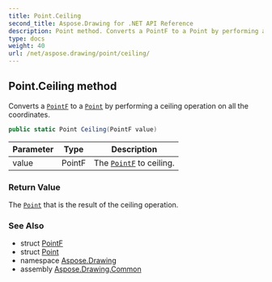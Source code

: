 ```yaml
---
title: Point.Ceiling
second_title: Aspose.Drawing for .NET API Reference
description: Point method. Converts a PointF to a Point by performing a ceiling operation on all the coordinates
type: docs
weight: 40
url: /net/aspose.drawing/point/ceiling/
---
```

## Point.Ceiling method

Converts a [`PointF`](../../pointf/) to a [`Point`](../) by performing a ceiling operation on all the coordinates.

```csharp
public static Point Ceiling(PointF value)
```

| Parameter | Type | Description |
| --- | --- | --- |
| value | PointF | The [`PointF`](../../pointf/) to ceiling. |

### Return Value

The [`Point`](../) that is the result of the ceiling operation.

### See Also

* struct [PointF](../../pointf/)
* struct [Point](../)
* namespace [Aspose.Drawing](../../point/)
* assembly [Aspose.Drawing.Common](../../../)


